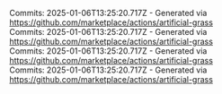Commits: 2025-01-06T13:25:20.717Z - Generated via https://github.com/marketplace/actions/artificial-grass
<br>
Commits: 2025-01-06T13:25:20.717Z - Generated via https://github.com/marketplace/actions/artificial-grass
<br>
Commits: 2025-01-06T13:25:20.717Z - Generated via https://github.com/marketplace/actions/artificial-grass
<br>
Commits: 2025-01-06T13:25:20.717Z - Generated via https://github.com/marketplace/actions/artificial-grass
<br>
